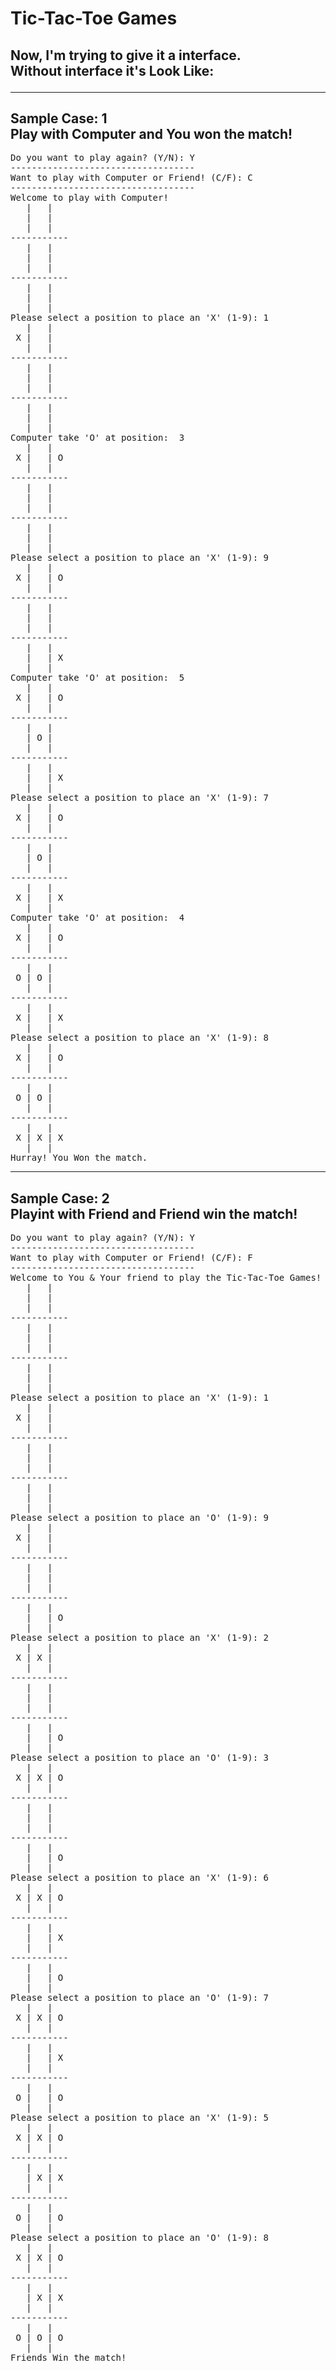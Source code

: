 # Tic-Tac-Toe Games

<h2>
Now, I'm trying to give it a interface. </br>
Without interface it's Look Like:</br>
<hr class = "dashed">
</h2>

<h2>Sample Case: 1 <br>Play with Computer and You won the match!</h2>
<pre>
Do you want to play again? (Y/N): Y
-----------------------------------
Want to play with Computer or Friend! (C/F): C
-----------------------------------
Welcome to play with Computer!
   |   |
   |   |
   |   |
-----------
   |   |
   |   |
   |   |
-----------
   |   |
   |   |
   |   |
Please select a position to place an 'X' (1-9): 1
   |   |
 X |   |
   |   |
-----------
   |   |
   |   |
   |   |
-----------
   |   |
   |   |
   |   |
Computer take 'O' at position:  3
   |   |
 X |   | O
   |   |
-----------
   |   |
   |   |
   |   |
-----------
   |   |
   |   |
   |   |
Please select a position to place an 'X' (1-9): 9
   |   |
 X |   | O
   |   |
-----------
   |   |
   |   |
   |   |
-----------
   |   |
   |   | X
   |   |
Computer take 'O' at position:  5
   |   |
 X |   | O
   |   |
-----------
   |   |
   | O |
   |   |
-----------
   |   |
   |   | X
   |   |
Please select a position to place an 'X' (1-9): 7
   |   |
 X |   | O
   |   |
-----------
   |   |
   | O |
   |   |
-----------
   |   |
 X |   | X
   |   |
Computer take 'O' at position:  4
   |   |
 X |   | O
   |   |
-----------
   |   |
 O | O |
   |   |
-----------
   |   |
 X |   | X
   |   |
Please select a position to place an 'X' (1-9): 8
   |   |
 X |   | O
   |   |
-----------
   |   |
 O | O |
   |   |
-----------
   |   |
 X | X | X
   |   |
Hurray! You Won the match.
</pre>
<hr class = "dashed">
<h2>Sample Case: 2 <br>Playint with Friend and Friend win the match!</h2>
<pre>
Do you want to play again? (Y/N): Y
-----------------------------------
Want to play with Computer or Friend! (C/F): F
-----------------------------------
Welcome to You & Your friend to play the Tic-Tac-Toe Games!
   |   |
   |   |
   |   |
-----------
   |   |
   |   |
   |   |
-----------
   |   |
   |   |
   |   |
Please select a position to place an 'X' (1-9): 1
   |   |
 X |   |
   |   |
-----------
   |   |
   |   |
   |   |
-----------
   |   |
   |   |
   |   |
Please select a position to place an 'O' (1-9): 9
   |   |
 X |   |
   |   |
-----------
   |   |
   |   |
   |   |
-----------
   |   |
   |   | O
   |   |
Please select a position to place an 'X' (1-9): 2
   |   |
 X | X |
   |   |
-----------
   |   |
   |   |
   |   |
-----------
   |   |
   |   | O
   |   |
Please select a position to place an 'O' (1-9): 3
   |   |
 X | X | O
   |   |
-----------
   |   |
   |   |
   |   |
-----------
   |   |
   |   | O
   |   |
Please select a position to place an 'X' (1-9): 6
   |   |
 X | X | O
   |   |
-----------
   |   |
   |   | X
   |   |
-----------
   |   |
   |   | O
   |   |
Please select a position to place an 'O' (1-9): 7
   |   |
 X | X | O
   |   |
-----------
   |   |
   |   | X
   |   |
-----------
   |   |
 O |   | O
   |   |
Please select a position to place an 'X' (1-9): 5
   |   |
 X | X | O
   |   |
-----------
   |   |
   | X | X
   |   |
-----------
   |   |
 O |   | O
   |   |
Please select a position to place an 'O' (1-9): 8
   |   |
 X | X | O
   |   |
-----------
   |   |
   | X | X
   |   |
-----------
   |   |
 O | O | O
   |   |
Friends Win the match!
</pre>
